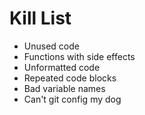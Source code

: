 Kill List
=========
* Unused code
* Functions with side effects
* Unformatted code
* Repeated code blocks
* Bad variable names
* Can't git config my dog
